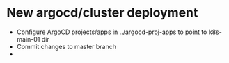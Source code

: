 # New argocd/cluster deployment  

- Configure ArgoCD projects/apps in ../argocd-proj-apps to point to k8s-main-01 dir
- Commit changes to master branch
- 